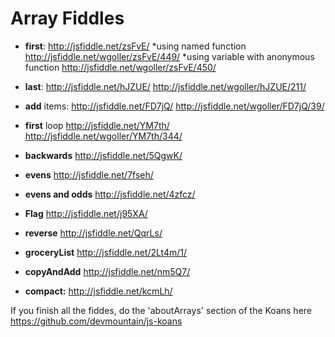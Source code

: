 Array Fiddles
==========================

* **first**: http://jsfiddle.net/zsFvE/
	*using named function
		http://jsfiddle.net/wgoller/zsFvE/449/
	*using variable with anonymous function
		http://jsfiddle.net/wgoller/zsFvE/450/

* **last**: http://jsfiddle.net/hJZUE/
	http://jsfiddle.net/wgoller/hJZUE/211/

* **add** items: http://jsfiddle.net/FD7jQ/
	http://jsfiddle.net/wgoller/FD7jQ/39/
* **first** loop http://jsfiddle.net/YM7th/
	http://jsfiddle.net/wgoller/YM7th/344/
* **backwards** http://jsfiddle.net/5QgwK/
* **evens** http://jsfiddle.net/7fseh/
* **evens and odds** http://jsfiddle.net/4zfcz/
* **Flag** http://jsfiddle.net/j95XA/
* **reverse** http://jsfiddle.net/QqrLs/
* **groceryList**  http://jsfiddle.net/2Lt4m/1/
* **copyAndAdd** http://jsfiddle.net/nm5Q7/
* **compact:** http://jsfiddle.net/kcmLh/

If you finish all the fiddes, do the 'aboutArrays' section of the Koans here https://github.com/devmountain/js-koans
